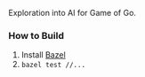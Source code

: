 Exploration into AI for Game of Go.

### How to Build

1. Install [Bazel](https://www.bazel.build/)
2. `bazel test //...`

